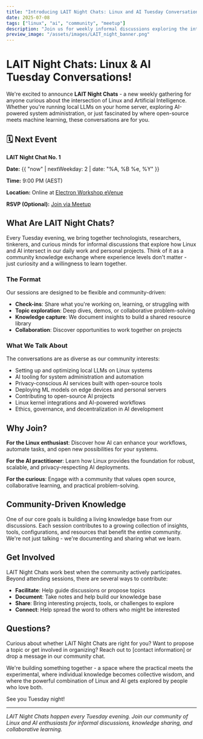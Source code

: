 ```yaml
---
title: "Introducing LAIT Night Chats: Linux and AI Tuesday Conversations"
date: 2025-07-08
tags: ["linux", "ai", "community", "meetup"]
description: "Join us for weekly informal discussions exploring the intersection of Linux and AI. Every Tuesday night, technologists gather to share knowledge, collaborate, and build community."
preview_image: "/assets/images/LAIT_night_banner.png"
---
```


# LAIT Night Chats: Linux & AI Tuesday Conversations! 


We're excited to announce **LAIT Night Chats** - a new weekly gathering for anyone curious about the intersection of Linux and Artificial Intelligence. Whether you're running local LLMs on your home server, exploring AI-powered system administration, or just fascinated by where open-source meets machine learning, these conversations are for you.

## 🗓️ Next Event

**LAIT Night Chat No. 1**

**Date:** {{ "now" | nextWeekday: 2 | date: "%A, %B %e, %Y" }}

**Time:** 9:00 PM (AEST)

**Location:** Online at [Electron Workshop eVenue](https://electronworkshop.com.au/goto/venue/)

**RSVP (Optional):** [Join via Meetup](https://www.meetup.com/linux-users-of-victoria/events/309003888/)


## What Are LAIT Night Chats?

Every Tuesday evening, we bring together technologists, researchers, tinkerers, and curious minds for informal discussions that explore how Linux and AI intersect in our daily work and personal projects. Think of it as a community knowledge exchange where experience levels don't matter - just curiosity and a willingness to learn together.

### The Format

Our sessions are designed to be flexible and community-driven:

- **Check-ins**: Share what you're working on, learning, or struggling with
- **Topic exploration**: Deep dives, demos, or collaborative problem-solving
- **Knowledge capture**: We document insights to build a shared resource library
- **Collaboration**: Discover opportunities to work together on projects

### What We Talk About

The conversations are as diverse as our community interests:

- Setting up and optimizing local LLMs on Linux systems
- AI tooling for system administration and automation
- Privacy-conscious AI services built with open-source tools
- Deploying ML models on edge devices and personal servers
- Contributing to open-source AI projects
- Linux kernel integrations and AI-powered workflows
- Ethics, governance, and decentralization in AI development

## Why Join?

**For the Linux enthusiast**: Discover how AI can enhance your workflows, automate tasks, and open new possibilities for your systems.

**For the AI practitioner**: Learn how Linux provides the foundation for robust, scalable, and privacy-respecting AI deployments.

**For the curious**: Engage with a community that values open source, collaborative learning, and practical problem-solving.

## Community-Driven Knowledge

One of our core goals is building a living knowledge base from our discussions. Each session contributes to a growing collection of insights, tools, configurations, and resources that benefit the entire community. We're not just talking - we're documenting and sharing what we learn.

## Get Involved

LAIT Night Chats work best when the community actively participates. Beyond attending sessions, there are several ways to contribute:

- **Facilitate**: Help guide discussions or propose topics
- **Document**: Take notes and help build our knowledge base
- **Share**: Bring interesting projects, tools, or challenges to explore
- **Connect**: Help spread the word to others who might be interested

## Questions?

Curious about whether LAIT Night Chats are right for you? Want to propose a topic or get involved in organizing? Reach out to [contact information] or drop a message in our community chat.

We're building something together - a space where the practical meets the experimental, where individual knowledge becomes collective wisdom, and where the powerful combination of Linux and AI gets explored by people who love both.

See you Tuesday night!

---

*LAIT Night Chats happen every Tuesday evening. Join our community of Linux and AI enthusiasts for informal discussions, knowledge sharing, and collaborative learning.*